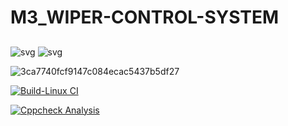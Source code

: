 # M3_WIPER-CONTROL-SYSTEM
## 
![svg](https://user-images.githubusercontent.com/101448351/168334850-916cdf47-91a9-4764-a384-6414abfd6ac3.svg)
![svg](https://user-images.githubusercontent.com/101448351/168335093-d8321e8e-f1ba-49fd-a7f8-24f92291cd25.svg)

![3ca7740fcf9147c084ecac5437b5df27](https://user-images.githubusercontent.com/101448351/168335696-ef795ff7-7bff-41dd-accd-35d238cc0e31.svg)

[![Build-Linux CI](https://github.com/prasanthrajSRAG/M3_WIPER-CONTROL-SYSTEM/actions/workflows/Build%20on%20linux.yml/badge.svg)](https://github.com/prasanthrajSRAG/M3_WIPER-CONTROL-SYSTEM/actions/workflows/Build%20on%20linux.yml)

[![Cppcheck Analysis](https://github.com/prasanthrajSRAG/M3_WIPER-CONTROL-SYSTEM/actions/workflows/cppcheck%20analysis.yml/badge.svg)](https://github.com/prasanthrajSRAG/M3_WIPER-CONTROL-SYSTEM/actions/workflows/cppcheck%20analysis.yml)
